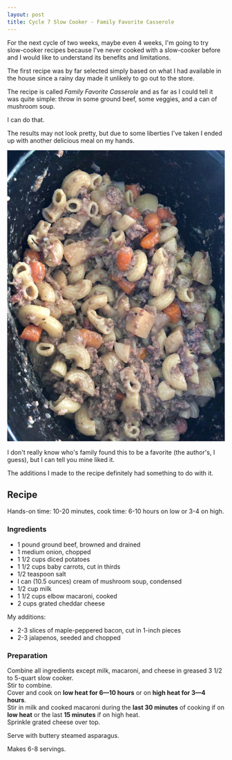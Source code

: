 ```yaml
---
layout: post
title: Cycle 7 Slow Cooker - Family Favorite Casserole
---
```


For the next cycle of two weeks, maybe even 4 weeks,
I'm going to try slow-cooker recipes because I've never cooked
with a slow-cooker before and I would like to understand
its benefits and limitations.

The first recipe was by far selected simply based on what I had
available in the house since a rainy day made it unlikely to
go out to the store.

The recipe is called *Family Favorite Casserole* and as far
as I could tell it was quite simple: throw in some ground beef,
some veggies, and a can of mushroom soup.

I can do that.

The results may not look pretty, but due to some liberties I've
taken I ended up with another delicious meal on my hands.

![Family Favorite Casserole](/assets/2018-casserole.jpg)

I don't really know who's family found this to be a favorite
(the author's, I guess), but I can tell you mine liked it.

The additions I made to the recipe definitely had something to do with it.

## Recipe

Hands-on time: 10-20 minutes, cook time: 6-10 hours on low or 3-4 on high.

### Ingredients

* 1 pound ground beef, browned and drained
* 1 medium onion, chopped
* 1 1/2 cups diced potatoes
* 1 1/2 cups baby carrots, cut in thirds
* 1/2 teaspoon salt
* I can (10.5 ounces) cream of mushroom soup, condensed
* 1/2 cup milk
* 1 1/2 cups elbow macaroni, cooked
* 2 cups grated cheddar cheese

My additions:

* 2-3 slices of maple-peppered bacon, cut in 1-inch pieces
* 2-3 jalapenos, seeded and chopped

### Preparation

Combine all ingredients except milk, macaroni, and cheese in greased
3 1/2 to 5-quart slow cooker.  
Stir to combine.  
Cover and cook on **low heat for 6—10 hours** or on **high heat for 3—4 hours**.  
Stir in milk and cooked macaroni during the **last 30 minutes** of cooking if on **low heat**
or the last **15 minutes** if on high heat.  
Sprinkle grated cheese over top.

Serve with buttery steamed asparagus.

Makes 6-8 servings.
